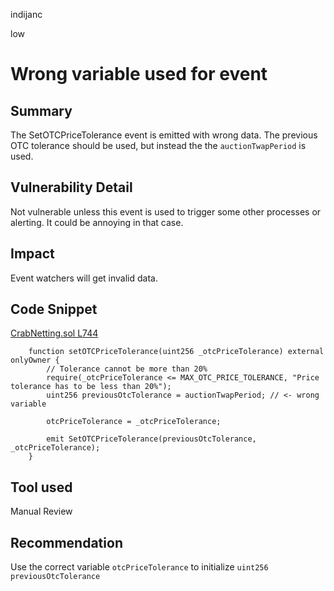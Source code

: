 indijanc

low

# Wrong variable used for event

## Summary

The SetOTCPriceTolerance event is emitted with wrong data. The previous OTC tolerance should be used, but instead the the `auctionTwapPeriod` is used.

## Vulnerability Detail

Not vulnerable unless this event is used to trigger some other processes or alerting. It could be annoying in that case.

## Impact

Event watchers will get invalid data.

## Code Snippet

[CrabNetting.sol L744](https://github.com/sherlock-audit/2022-11-opyn/blob/main/crab-netting/src/CrabNetting.sol#L744)

```Solidity
    function setOTCPriceTolerance(uint256 _otcPriceTolerance) external onlyOwner {
        // Tolerance cannot be more than 20%
        require(_otcPriceTolerance <= MAX_OTC_PRICE_TOLERANCE, "Price tolerance has to be less than 20%");
        uint256 previousOtcTolerance = auctionTwapPeriod; // <- wrong variable

        otcPriceTolerance = _otcPriceTolerance;

        emit SetOTCPriceTolerance(previousOtcTolerance, _otcPriceTolerance);
    }
```

## Tool used

Manual Review

## Recommendation

Use the correct variable `otcPriceTolerance` to initialize `uint256 previousOtcTolerance`